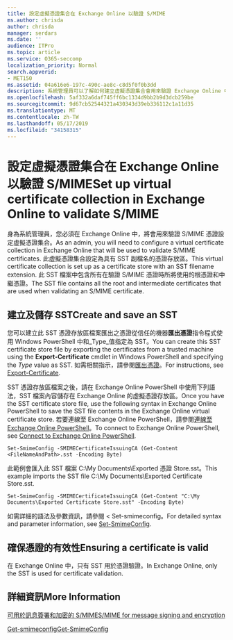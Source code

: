 ```yaml
---
title: 設定虛擬憑證集合在 Exchange Online 以驗證 S/MIME
ms.author: chrisda
author: chrisda
manager: serdars
ms.date: ''
audience: ITPro
ms.topic: article
ms.service: O365-seccomp
localization_priority: Normal
search.appverid:
- MET150
ms.assetid: 04a616e6-197c-490c-ae8c-c8d5f0f0b3dd
description: 系統管理員可以了解如何建立虛擬憑證集合會用來驗證 Exchange Online 中的 S/MIME 憑證。
ms.openlocfilehash: 5af332a6daf745ff6bc1334d9bb2b9d3dcb259be
ms.sourcegitcommit: 9d67cb52544321a430343d39eb336112c1a11d35
ms.translationtype: MT
ms.contentlocale: zh-TW
ms.lasthandoff: 05/17/2019
ms.locfileid: "34158315"
---
```

# <a name="set-up-virtual-certificate-collection-in-exchange-online-to-validate-smime"></a><span data-ttu-id="12b54-103">設定虛擬憑證集合在 Exchange Online 以驗證 S/MIME</span><span class="sxs-lookup"><span data-stu-id="12b54-103">Set up virtual certificate collection in Exchange Online to validate S/MIME</span></span>

<span data-ttu-id="12b54-104">身為系統管理員，您必須在 Exchange Online 中，將會用來驗證 S/MIME 憑證設定虛擬憑證集合。</span><span class="sxs-lookup"><span data-stu-id="12b54-104">As an admin, you will need to configure a virtual certificate collection in Exchange Online that will be used to validate S/MIME certificates.</span></span> <span data-ttu-id="12b54-105">此虛擬憑證集合設定為具有 SST 副檔名的憑證存放區。</span><span class="sxs-lookup"><span data-stu-id="12b54-105">This virtual certificate collection is set up as a certificate store with an SST filename extension.</span></span> <span data-ttu-id="12b54-106">此 SST 檔案中包含所有在驗證 S/MIME 憑證時所將使用的根憑證和中繼憑證。</span><span class="sxs-lookup"><span data-stu-id="12b54-106">The SST file contains all the root and intermediate certificates that are used when validating an S/MIME certificate.</span></span>

## <a name="create-and-save-an-sst"></a><span data-ttu-id="12b54-107">建立及儲存 SST</span><span class="sxs-lookup"><span data-stu-id="12b54-107">Create and save an SST</span></span>

<span data-ttu-id="12b54-108">您可以建立此 SST 憑證存放區檔案匯出之憑證從信任的機器**匯出憑證**指令程式使用 Windows PowerShell 中和_Type_值指定為 SST。</span><span class="sxs-lookup"><span data-stu-id="12b54-108">You can create this SST certificate store file by exporting the certificates from a trusted machine using the **Export-Certificate** cmdlet in Windows PowerShell and specifying the _Type_ value as SST.</span></span> <span data-ttu-id="12b54-109">如需相關指示，請參閱[匯出憑證](https://docs.microsoft.com/powershell/module/pkiclient/export-certificate)。</span><span class="sxs-lookup"><span data-stu-id="12b54-109">For instructions, see [Export-Certificate](https://docs.microsoft.com/powershell/module/pkiclient/export-certificate).</span></span>

<span data-ttu-id="12b54-110">SST 憑證存放區檔案之後，請在 Exchange Online PowerShell 中使用下列語法，SST 檔案內容儲存在 Exchange Online 的虛擬憑證存放區。</span><span class="sxs-lookup"><span data-stu-id="12b54-110">Once you have the SST certificate store file, use the following syntax in Exchange Online PowerShell to save the SST file contents in the Exchange Online virtual certificate store.</span></span> <span data-ttu-id="12b54-111">若要連線至 Exchange Online PowerShell，請參閱[連線至 Exchange Online PowerShell](https://go.microsoft.com/fwlink/p/?linkid=396554)。</span><span class="sxs-lookup"><span data-stu-id="12b54-111">To connect to Exchange Online PowerShell, see [Connect to Exchange Online PowerShell](https://go.microsoft.com/fwlink/p/?linkid=396554).</span></span>

```
Set-SmimeConfig -SMIMECertificateIssuingCA (Get-Content <FileNameAndPath>.sst -Encoding Byte)
```

<span data-ttu-id="12b54-112">此範例會匯入此 SST 檔案 C:\My Documents\Exported 憑證 Store.sst。</span><span class="sxs-lookup"><span data-stu-id="12b54-112">This example imports the SST file C:\My Documents\Exported Certificate Store.sst.</span></span>

```
Set-SmimeConfig -SMIMECertificateIssuingCA (Get-Content "C:\My Documents\Exported Certificate Store.sst" -Encoding Byte)
```

<span data-ttu-id="12b54-113">如需詳細的語法及參數資訊，請參閱 < <b0>Set-smimeconfig</b0>。</span><span class="sxs-lookup"><span data-stu-id="12b54-113">For detailed syntax and parameter information, see [Set-SmimeConfig](https://docs.microsoft.com/en-us/powershell/module/exchange/encryption-and-certificates/set-smimeconfig).</span></span>

## <a name="ensuring-a-certificate-is-valid"></a><span data-ttu-id="12b54-114">確保憑證的有效性</span><span class="sxs-lookup"><span data-stu-id="12b54-114">Ensuring a certificate is valid</span></span>

<span data-ttu-id="12b54-115">在 Exchange Online 中，只有 SST 用於憑證驗證。</span><span class="sxs-lookup"><span data-stu-id="12b54-115">In Exchange Online, only the SST is used for certificate validation.</span></span>

## <a name="more-information"></a><span data-ttu-id="12b54-116">詳細資訊</span><span class="sxs-lookup"><span data-stu-id="12b54-116">More Information</span></span>

[<span data-ttu-id="12b54-117">可用於訊息簽署和加密的 S/MIME</span><span class="sxs-lookup"><span data-stu-id="12b54-117">S/MIME for message signing and encryption</span></span>](s-mime-for-message-signing-and-encryption.md)

[<span data-ttu-id="12b54-118">Get-smimeconfig</span><span class="sxs-lookup"><span data-stu-id="12b54-118">Get-SmimeConfig</span></span>](http://technet.microsoft.com/library/4b29fa89-0840-4fe9-8885-019fcef2e02b.aspx)

